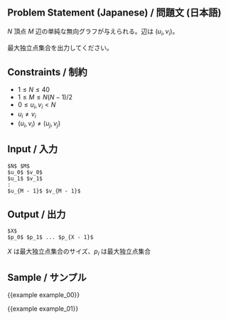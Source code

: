 Problem Statement (Japanese) / 問題文 (日本語)
---------

$N$ 頂点 $M$ 辺の単純な無向グラフが与えられる。辺は $(u_i, v_i)$。

最大独立点集合を出力してください。

Constraints / 制約
---------

- $1 \leq N \leq 40$
- $1 \leq M \leq N(N - 1) / 2$
- $0 \leq u_i, v_i < N$
- $u_i \neq v_i$
- $(u_i, v_i) \neq (u_j, v_j)$

Input / 入力
---------

~~~
$N$ $M$
$u_0$ $v_0$
$u_1$ $v_1$
:
$u_{M - 1}$ $v_{M - 1}$
~~~

Output / 出力
---------

~~~
$X$
$p_0$ $p_1$ ... $p_{X - 1}$
~~~

$X$ は最大独立点集合のサイズ、$p_i$ は最大独立点集合

Sample / サンプル
---------

{{example example_00}}

{{example example_01}}
